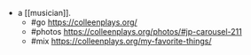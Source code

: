 - a [[musician]].
  - #go https://colleenplays.org/
  - #photos https://colleenplays.org/photos/#jp-carousel-211
  - #mix https://colleenplays.org/my-favorite-things/
